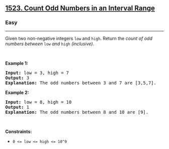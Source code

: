<h2><a href="https://leetcode.com/problems/count-odd-numbers-in-an-interval-range/">1523. Count Odd Numbers in an Interval Range</a></h2><h3>Easy</h3><hr><div style="user-select: auto;"><p style="user-select: auto;">Given two non-negative integers <code style="user-select: auto;">low</code> and <code style="user-select: auto;"><font face="monospace" style="user-select: auto;">high</font></code>. Return the <em style="user-select: auto;">count of odd numbers between </em><code style="user-select: auto;">low</code><em style="user-select: auto;"> and </em><code style="user-select: auto;"><font face="monospace" style="user-select: auto;">high</font></code><em style="user-select: auto;">&nbsp;(inclusive)</em>.</p>

<p style="user-select: auto;">&nbsp;</p>
<p style="user-select: auto;"><strong style="user-select: auto;">Example 1:</strong></p>

<pre style="user-select: auto;"><strong style="user-select: auto;">Input:</strong> low = 3, high = 7
<strong style="user-select: auto;">Output:</strong> 3
<b style="user-select: auto;">Explanation: </b>The odd numbers between 3 and 7 are [3,5,7].</pre>

<p style="user-select: auto;"><strong style="user-select: auto;">Example 2:</strong></p>

<pre style="user-select: auto;"><strong style="user-select: auto;">Input:</strong> low = 8, high = 10
<strong style="user-select: auto;">Output:</strong> 1
<b style="user-select: auto;">Explanation: </b>The odd numbers between 8 and 10 are [9].</pre>

<p style="user-select: auto;">&nbsp;</p>
<p style="user-select: auto;"><strong style="user-select: auto;">Constraints:</strong></p>

<ul style="user-select: auto;">
	<li style="user-select: auto;"><code style="user-select: auto;">0 &lt;= low &lt;= high&nbsp;&lt;= 10^9</code></li>
</ul></div>